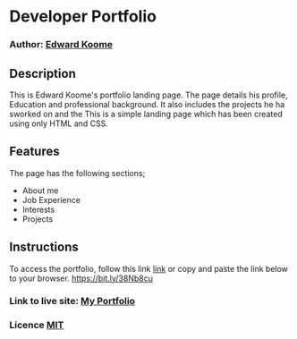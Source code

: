 # Developer Portfolio
### Author: [Edward Koome](http://github.com/KoomeA)

## Description 

This is Edward Koome's portfolio landing page. 
The page details his profile, Education and professional background.
It also includes the projects he ha sworked on and the
This is a simple landing page which has been created using only HTML and CSS.

## Features
The page has the following sections;
* About me
* Job Experience
* Interests
* Projects

## Instructions

To access the portfolio, follow this link [link](https://koomea.github.io/portfolio/) or copy and paste the link below to your browser.
    https://bit.ly/38Nb8cu

### Link to live site: [My Portfolio](http://koomea.github.io/portfolio)

### Licence [MIT](https://raw.githubusercontent.com/KoomeA/portfolio/master/LICENCE)